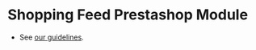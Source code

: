 # Shopping Feed Prestashop Module

* See [our guidelines][1].

[1]: https://github.com/shoppingflux/shoppingfluxexport/blob/master/CONTRIBUTING.md
